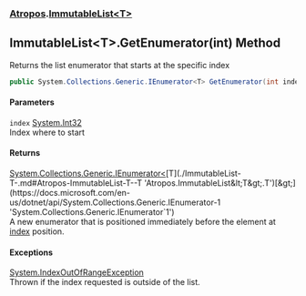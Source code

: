 ### [Atropos](./Atropos.md 'Atropos').[ImmutableList&lt;T&gt;](./ImmutableList-T-.md 'Atropos.ImmutableList&lt;T&gt;')
## ImmutableList&lt;T&gt;.GetEnumerator(int) Method
Returns the list enumerator that starts at the specific index  
```csharp
public System.Collections.Generic.IEnumerator<T> GetEnumerator(int index);
```
#### Parameters
<a name='Atropos-ImmutableList-T--GetEnumerator(int)-index'></a>
`index` [System.Int32](https://docs.microsoft.com/en-us/dotnet/api/System.Int32 'System.Int32')  
Index where to start  
  
#### Returns
[System.Collections.Generic.IEnumerator&lt;](https://docs.microsoft.com/en-us/dotnet/api/System.Collections.Generic.IEnumerator-1 'System.Collections.Generic.IEnumerator`1')[T](./ImmutableList-T-.md#Atropos-ImmutableList-T--T 'Atropos.ImmutableList&lt;T&gt;.T')[&gt;](https://docs.microsoft.com/en-us/dotnet/api/System.Collections.Generic.IEnumerator-1 'System.Collections.Generic.IEnumerator`1')  
A new enumerator that is positioned immediately before the element at [index](#Atropos-ImmutableList-T--GetEnumerator(int)-index 'Atropos.ImmutableList&lt;T&gt;.GetEnumerator(int).index') position.  
#### Exceptions
[System.IndexOutOfRangeException](https://docs.microsoft.com/en-us/dotnet/api/System.IndexOutOfRangeException 'System.IndexOutOfRangeException')  
Thrown if the index requested is outside of the list.  
